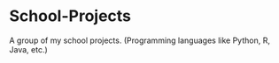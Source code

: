 # School-Projects
A group of my school projects. (Programming languages like Python, R, Java, etc.)
